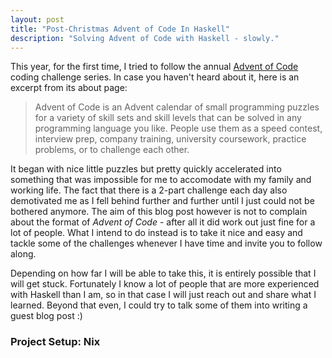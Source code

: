 ```yaml
---
layout: post
title: "Post-Christmas Advent of Code In Haskell"
description: "Solving Advent of Code with Haskell - slowly."
---
```


This year, for the first time, I tried to follow the annual [Advent of Code](http://adventofcode.com/2018/)
coding challenge series. In case you haven't heard about it, here is an excerpt from its about page:

> Advent of Code is an Advent calendar of small programming puzzles for a variety of skill sets and skill levels that can be solved in any programming language you like. People use them as a speed contest, interview prep, company training, university coursework, practice problems, or to challenge each other.

It began with nice little puzzles but pretty quickly accelerated into something that was impossible for
me to accomodate with my family and working life. The fact that there is a 2-part challenge each day also demotivated me
as I fell behind further and further until I just could not be bothered anymore. The aim of this
blog post however is not to complain about the format of _Advent of Code_ - after all it did work out
just fine for a lot of people. What I intend to do instead is to take it
nice and easy and tackle some of the challenges whenever I have time and invite you to follow along.

Depending on how far I will be able to take this, it is entirely possible that I will get stuck. Fortunately
I know a lot of people that are more experienced with Haskell than I am, so in that case I will just reach
out and share what I learned. Beyond that even, I could try to talk some of them into writing a guest blog
post :)


### Project Setup: Nix
